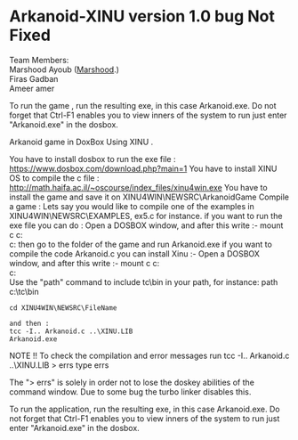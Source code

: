 # Arkanoid-XINU version 1.0 bug Not Fixed
Team Members:
 <br>Marshood Ayoub  ([Marshood](https://github.com/Marshood).) <br>
Firas Gadban  <br>
Ameer amer <br>


To run the game , run the resulting exe,
in this case Arkanoid.exe. Do not forget that Ctrl-F1 enables you to view  inners of the system to run just enter "Arkanoid.exe"
in the dosbox.

Arkanoid game in DoxBox Using XINU .

You have to install dosbox to run the exe file : https://www.dosbox.com/download.php?main=1
You have to install XINU OS to compile the c file  : http://math.haifa.ac.il/~oscourse/index_files/xinu4win.exe
You have to install the game and save it on XINU4WIN\NEWSRC\ArkanoidGame
Compile a game :
Lets say you would like to compile one of the examples in
XINU4WIN\NEWSRC\EXAMPLES, ex5.c for instance.
if you want to run the exe file you can do : 
    Open a DOSBOX window, and after this write :-
    mount c c:\
    c:
    then go to the folder of the game and run Arkanoid.exe 
if you want to compile the code Arkanoid.c you can install Xinu :- 
    Open a DOSBOX window, and after this write :-
    mount c c:\
    c:     
Use the "path" command to include tc\bin in your path, for instance:
    path c:\tc\bin 

    cd XINU4WIN\NEWSRC\FileName 
    
    and then :
    tcc -I.. Arkanoid.c ..\XINU.LIB 
    Arkanoid.exe
NOTE !! 
To check the compilation and error messages run
 tcc -I.. Arkanoid.c ..\XINU.LIB > errs
type errs



The "> errs" is solely in order not to lose the doskey abilities of the 
command window. Due to some bug the turbo linker disables this.

To run the application, run the resulting exe, in this case Arkanoid.exe.
Do not forget that Ctrl-F1 enables you to view  inners of the system
to run just enter "Arkanoid.exe" in the dosbox.
